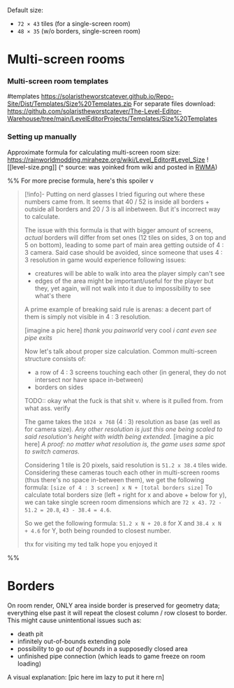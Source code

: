 Default size:
- `72 × 43` tiles (for a single-screen room)
- `48 × 35` (w/o borders, single-screen room)

# Multi-screen rooms
### Multi-screen room templates
#templates
https://solaristheworstcatever.github.io/Repo-Site/Dist/Templates/Size%20Templates.zip
For separate files download:
https://github.com/solaristheworstcatever/The-Level-Editor-Warehouse/tree/main/LevelEditorProjects/Templates/Size%20Templates

### Setting up manually
Approximate formula for calculating multi-screen room size:
https://rainworldmodding.miraheze.org/wiki/Level_Editor#Level_Size
![[level-size.png]]
 (^ source: was yoinked from wiki and posted in [RWMA](https://discord.com/channels/1083481230839922688/1083506128010358915/1217925887518048296))

%%
For more precise formula, here's this spoiler v
> [!info]- Putting on nerd glasses
> I tried figuring out where these numbers came from.
> It seems that 40 / 52 is inside all borders + outside all borders
> and 20 / 3 is all inbetween.
> But it's incorrect way to calculate.
>
> The issue with this formula is that with bigger amount of screens, *actual* borders will differ from set ones (12 tiles on sides, 3 on top and 5 on bottom), leading to some part of main area getting outside of 4 : 3 camera.
> Said case should be avoided, since someone that uses 4 : 3 resolution in game would experience following issues:
> - creatures will be able to walk into area the player simply can't see
> - edges of the area might be important/useful for the player but they, yet again, will not walk into it due to impossibility to see what's there
>
> A prime example of breaking said rule is arenas: a decent part of them is simply not visible in 4 : 3 resolution.
>
> \[imagine a pic here]
> *thank you painworld* very cool
> *i cant even see pipe exits*
>
> Now let's talk about proper size calculation.
> Common multi-screen structure consists of:
> - a row of 4 : 3 screens touching each other (in general, they do not intersect nor have space in-between)
> - borders on sides
>
>
> TODO:: okay what the fuck is that shit v. where is it pulled from. from what ass.
> verify
>
> The game takes the `1024 x 768` (4 : 3) resolution as base (as well as for camera size). *Any other resolution is just this one being scaled to said resolution's height with width being extended.*
> \[imagine a pic here]
> *A proof: no matter what resolution is, the game uses same spot to switch cameras.*
>
> Considering 1 tile is 20 pixels, said resolution is `51.2 x 38.4` tiles wide.
> Considering these cameras touch each other in multi-screen rooms (thus there's no space in-between them), we get the following formula:
> `[size of 4 : 3 screen] x N + [total borders size]`
> To calculate total borders size (left + right for x and above + below for y), we can take single screen room dimensions which are `72 x 43.`
> `72 - 51.2 = 20.8`, `43 - 38.4 = 4.6`.
>
> So we get the following formula:
> `51.2 x N + 20.8` for X
> and
> `38.4 x N + 4.6` for Y,
> both being rounded to closest number.
>
> thx for visiting my ted talk hope you enjoyed it

%%
# Borders

On room render, ONLY area inside border is preserved for geometry data; everything else past it will repeat the closest column / row closest to border.
This might cause unintentional issues such as:
- death pit
- infinitely out-of-bounds extending pole
- possibility to go *out of bounds* in a supposedly closed area
- unfinished pipe connection (which leads to game freeze on room loading)

A visual explanation:
\[pic here im lazy to put it here rn]